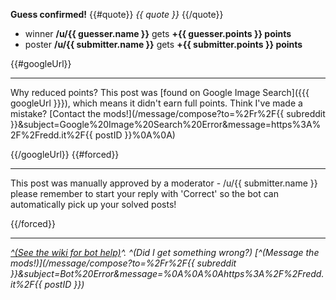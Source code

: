 **Guess confirmed!** {{#quote}} *{{ quote }}* {{/quote}}

* winner **/u/{{ guesser.name }}** gets **+{{ guesser.points }} points**
* poster **/u/{{ submitter.name }}** gets **+{{ submitter.points }} points**

{{#googleUrl}}
***
Why reduced points? This post was [found on Google Image Search]({{{ googleUrl }}}), which means it didn't earn full points. Think I've made a mistake? [Contact the mods!](/message/compose?to=%2Fr%2F{{ subreddit }}&subject=Google%20Image%20Search%20Error&message=https%3A%2F%2Fredd.it%2F{{ postID }}%0A%0A)

{{/googleUrl}}
{{#forced}}
***
This post was manually approved by a moderator - /u/{{ submitter.name }} please remember to start your reply with 'Correct' so the bot can automatically pick up your solved posts!

{{/forced}}
***
*[^(See the wiki for bot help)](/r/GuessTheMovie/wiki/index)^. ^(Did I get something wrong?) [^(Message the mods!)](/message/compose?to=%2Fr%2F{{ subreddit }}&subject=Bot%20Error&message=%0A%0A%0Ahttps%3A%2F%2Fredd.it%2F{{ postID }})*